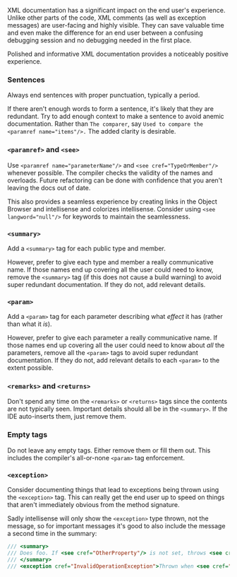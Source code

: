 XML documentation has a significant impact on the end user's experience. Unlike other parts of the code, XML comments (as well as exception messages) are user-facing and highly visible. They can save valuable time and even make the difference for an end user between a confusing debugging session and no debugging needed in the first place.

Polished and informative XML documentation provides a noticeably positive experience.


### Sentences

Always end sentences with proper punctuation, typically a period.

If there aren't enough words to form a sentence, it's likely that they are redundant. Try to add enough context to make a sentence to avoid anemic documentation. Rather than `The comparer`, say `Used to compare the <paramref name="items"/>.` The added clarity is desirable.


### `<paramref>` and `<see>`

Use `<paramref name="parameterName"/>` and `<see cref="TypeOrMember"/>` whenever possible.
The compiler checks the validity of the names and overloads. Future refactoring can be done with confidence that you aren't leaving the docs out of date.

This also provides a seamless experience by creating links in the Object Browser and intellisense and colorizes intellisense. Consider using `<see langword="null"/>` for keywords to maintain the seamlessness.


### `<summary>`

Add a `<summary>` tag for each public type and member.

However, prefer to give each type and member a really communicative name. If those names end up covering all the user could need to know, remove the `<summary>` tag (if this does not cause a build warning) to avoid super redundant documentation. If they do not, add relevant details.


### `<param>`

Add a `<param>` tag for each parameter describing what *effect* it has (rather than what it *is*).

However, prefer to give each parameter a really communicative name. If those names end up covering all the user could need to know about *all* the parameters, remove all the `<param>` tags to avoid super redundant documentation. If they do not, add relevant details to each `<param>` to the extent possible.


### `<remarks>` and `<returns>`

Don't spend any time on the `<remarks>` or `<returns>` tags since the contents are not typically seen. Important details should all be in the `<summary>`. If the IDE auto-inserts them, just remove them.


### Empty tags

Do not leave any empty tags. Either remove them or fill them out. This includes the compiler's all-or-none `<param>` tag enforcement.


### `<exception>`

Consider documenting things that lead to exceptions being thrown using the `<exception>` tag.
This can really get the end user up to speed on things that aren't immediately obvious from the method signature.

Sadly intellisense will only show the `<exception>` type thrown, not the message, so for important messages it's good to also include the message a second time in the summary:
```c#
/// <summary>
/// Does foo. If <see cref="OtherProperty"/> is not set, throws <see cref="InvalidOperationException"/>.
/// </summary>
/// <exception cref="InvalidOperationException">Thrown when <see cref="OtherProperty"/> is not set.</exception>
```